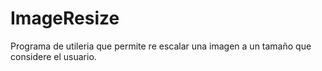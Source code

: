 # ImageResize

Programa de utileria que permite re escalar una imagen a un tamaño que considere el usuario.
